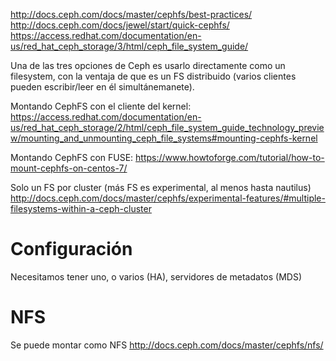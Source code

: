 http://docs.ceph.com/docs/master/cephfs/best-practices/
http://docs.ceph.com/docs/jewel/start/quick-cephfs/
https://access.redhat.com/documentation/en-us/red_hat_ceph_storage/3/html/ceph_file_system_guide/

Una de las tres opciones de Ceph es usarlo directamente como un filesystem, con la ventaja de que es un FS distribuido (varios clientes pueden escribir/leer en él simultánemanete).


Montando CephFS con el cliente del kernel: https://access.redhat.com/documentation/en-us/red_hat_ceph_storage/2/html/ceph_file_system_guide_technology_preview/mounting_and_unmounting_ceph_file_systems#mounting-cephfs-kernel

Montando CephFS con FUSE: https://www.howtoforge.com/tutorial/how-to-mount-cephfs-on-centos-7/

Solo un FS por cluster (más FS es experimental, al menos hasta nautilus)
http://docs.ceph.com/docs/master/cephfs/experimental-features/#multiple-filesystems-within-a-ceph-cluster


# Configuración
Necesitamos tener uno, o varios (HA), servidores de metadatos (MDS)


# NFS
Se puede montar como NFS
http://docs.ceph.com/docs/master/cephfs/nfs/
